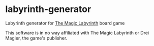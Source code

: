 # labyrinth-generator

Labyrinth generator for [The Magic Labyrinth](https://www.dreimagier.de/das-magische-labyrinth-band/) board game

This software is in no way affiliated with The Magic Labyrinth or Drei Magier, the game's publisher.
